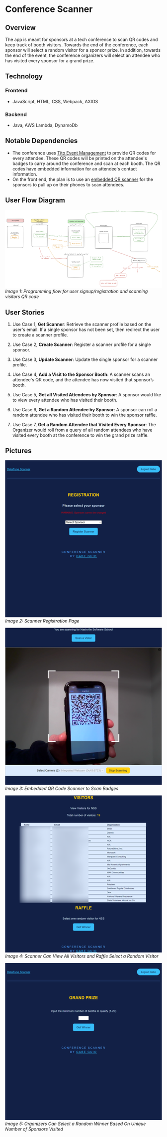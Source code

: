 # Conference Scanner

## Overview

The app is meant for sponsors at a tech conference to scan QR codes and keep track of booth visitors. Towards the end of the conference, each sponsor will select a random visitor for a sponsor prize. In addition, towards the end of the event, the conference organizers will select an attendee who has visited every sponsor for a grand prize.

## Technology

### Frontend

- JavaScript, HTML, CSS, Webpack, AXIOS

### Backend

- Java, AWS Lambda, DynamoDb

## Notable Dependencies

- The conference uses [Tito Event Management](https://ti.to/developers) to provide QR codes for every attendee. These QR codes will be printed on the attendee's badges to carry around the conference and scan at each booth. The QR codes have embedded information for an attendee's contact information.
- On the front end, the plan is to use an [embedded QR scanner](https://www.webqr.com/index.html) for the sponsors to pull up on their phones to scan attendees.

## User Flow Diagram

![User Flow Diagram](resources/readme-images/qr-code-raffle-app_wireframe-v1.png)
_Image 1: Programming flow for user signup/registration and scanning visitors QR code_

## User Stories

1. Use Case 1, **Get Scanner**: Retrieve the scanner profile based on the user's email. If a single sponsor has not been set, then redirect the user to create a scanner profile.

1. Use Case 2, **Create Scanner**: Register a scanner profile for a single sponsor.

2. Use Case 3, **Update Scanner**: Update the single sponsor for a scanner profile.

3. Use Case 4, **Add a Visit to the Sponsor Booth**: A scanner scans an attendee's QR code, and the attendee has now visited that sponsor’s booth.

4. Use Case 5, **Get all Visited Attendees by Sponsor**: A sponsor would like to view every attendee who has visited their booth.

5. Use Case 6, **Get a Random Attendee by Sponsor**: A sponsor can roll a random attendee who has visited their booth to win the sponsor raffle.

6. Use Case 7, **Get a Random Attendee that Visited Every Sponsor**: The Organizer would roll from a query of all random attendees who have visited every booth at the conference to win the grand prize raffle.

## Pictures

![Scanner Registration Page](resources/readme-images/scanner-registration.png)
_Image 2: Scanner Registration Page_

![Scanning Component](resources/readme-images/scanning-component.png)
_Image 3: Embedded QR Code Scanner to Scan Badges_

![Visitors Table and Raffle Selector](resources/readme-images/visitors-raffle-winner-blur.png)
_Image 4: Scanner Can View All Visitors and Raffle Select a Random Visitor_

![Grand Prize Selector](resources/readme-images/grand-prize.png)
_Image 5: Organizers Can Select a Random Winner Based On Unique Number of Sponsors Visited_